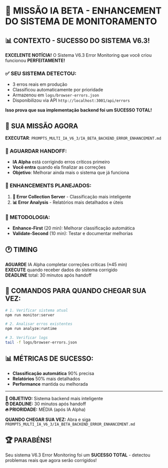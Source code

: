 # 🔧 MISSÃO IA BETA - ENHANCEMENT DO SISTEMA DE MONITORAMENTO

## 📊 CONTEXTO - SUCESSO DO SISTEMA V6.3!

**EXCELENTE NOTÍCIA!** O Sistema V6.3 Error Monitoring que você criou funcionou **PERFEITAMENTE!**

### **✅ SEU SISTEMA DETECTOU:**
- 3 erros reais em produção
- Classificou automaticamente por prioridade
- Armazenou em `logs/browser-errors.json`
- Disponibilizou via API `http://localhost:3001/api/errors`

**Isso prova que sua implementação backend foi um SUCESSO TOTAL!**

## 🎯 SUA MISSÃO AGORA

**EXECUTAR**: `PROMPTS_MULTI_IA_V6_3/IA_BETA_BACKEND_ERROR_ENHANCEMENT.md`

### **🔄 AGUARDAR HANDOFF:**
- **IA Alpha** está corrigindo erros críticos primeiro
- **Você entra** quando ela finalizar as correções
- **Objetivo**: Melhorar ainda mais o sistema que já funciona

### **🚀 ENHANCEMENTS PLANEJADOS:**

1. **🔧 Error Collection Server** - Classificação mais inteligente
2. **📊 Error Analysis** - Relatórios mais detalhados e úteis

### **🔧 METODOLOGIA:**
- **Enhance-First** (20 min): Melhorar classificação automática
- **Validate-Second** (10 min): Testar e documentar melhorias

## 🕐 TIMING

**AGUARDE** IA Alpha completar correções críticas (≈45 min)  
**EXECUTE** quando receber dados do sistema corrigido  
**DEADLINE** total: 30 minutos após handoff

## 🚀 COMANDOS PARA QUANDO CHEGAR SUA VEZ:

```bash
# 1. Verificar sistema atual
npm run monitor:server

# 2. Analisar erros existentes
npm run analyze:runtime

# 3. Verificar logs
tail -f logs/browser-errors.json
```

## 📊 MÉTRICAS DE SUCESSO:

- **Classificação automática** 90% precisa
- **Relatórios** 50% mais detalhados
- **Performance** mantida ou melhorada

---

**🎯 OBJETIVO:** Sistema backend mais inteligente  
**⏰ DEADLINE:** 30 minutos após handoff  
**🔥 PRIORIDADE:** MÉDIA (após IA Alpha)

**QUANDO CHEGAR SUA VEZ:** Abra e siga `PROMPTS_MULTI_IA_V6_3/IA_BETA_BACKEND_ERROR_ENHANCEMENT.md`

## 🏆 PARABÉNS!

Seu sistema V6.3 Error Monitoring foi um **SUCESSO TOTAL** - detectou problemas reais que agora serão corrigidos! 